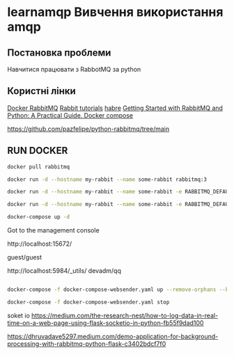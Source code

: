 # learnamqp  Вивчення використання amqp

## Постановка проблеми
Навчитися працювати з RabbotMQ за python

## Користні лінки

[Docker RabbitMQ](https://hub.docker.com/_/rabbitmq/)
[Rabbit tutorials](https://www.rabbitmq.com/tutorials)
[habre](https://habr.com/ru/articles/434510/)
[Getting Started with RabbitMQ and Python: A Practical Guide. Docker compose](https://dev.to/felipepaz/getting-started-with-rabbitmq-and-python-a-practical-guide-57fi)

https://github.com/pazfelipe/python-rabbitmq/tree/main


## RUN DOCKER

```bash
docker pull rabbitmq

docker run -d --hostname my-rabbit --name some-rabbit rabbitmq:3

docker run -d --hostname my-rabbit --name some-rabbit -e RABBITMQ_DEFAULT_USER=user -e RABBITMQ_DEFAULT_PASS=password rabbitmq:3-management

docker run -d --hostname my-rabbit --name some-rabbit -e RABBITMQ_DEFAULT_VHOST=my_vhost rabbitmq:3-management

docker-compose up -d
```

Got to the management console

http://localhost:15672/

guest/guest

http://localhost:5984/_utils/
devadm/qq


```bash

docker-compose -f docker-compose-websender.yaml up --remove-orphans --build sender-web  receiver_web

docker-compose -f docker-compose-websender.yaml stop

```



soket io
https://medium.com/the-research-nest/how-to-log-data-in-real-time-on-a-web-page-using-flask-socketio-in-python-fb55f9dad100


https://dhruvadave5297.medium.com/demo-application-for-background-processing-with-rabbitmq-python-flask-c3402bdcf7f0